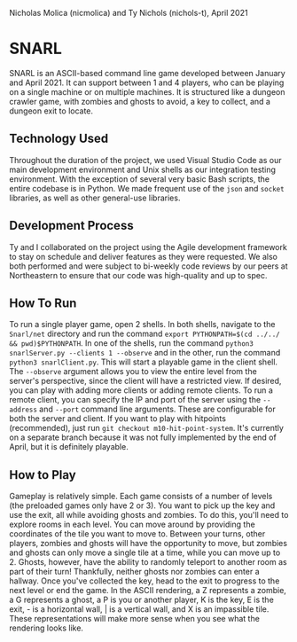 Nicholas Molica (nicmolica) and Ty Nichols (nichols-t), April 2021

# SNARL
SNARL is an ASCII-based command line game developed between January and April 2021. It can support between 1 and 4 players, who can be playing on a single machine or on multiple machines. It is structured like a dungeon crawler game, with zombies and ghosts to avoid, a key to collect, and a dungeon exit to locate.

## Technology Used
Throughout the duration of the project, we used Visual Studio Code as our main development environment and Unix shells as our integration testing environment. With the exception of several very basic Bash scripts, the entire codebase is in Python. We made frequent use of the `json` and `socket` libraries, as well as other general-use libraries.

## Development Process
Ty and I collaborated on the project using the Agile development framework to stay on schedule and deliver features as they were requested. We also both performed and were subject to bi-weekly code reviews by our peers at Northeastern to ensure that our code was high-quality and up to spec.

## How To Run
To run a single player game, open 2 shells. In both shells, navigate to the `Snarl/net` directory and run the command `export PYTHONPATH=$(cd ../../ && pwd)$PYTHONPATH`. In one of the shells, run the command `python3 snarlServer.py --clients 1 --observe` and in the other, run the command `python3 snarlClient.py`. This will start a playable game in the client shell. The `--observe` argument allows you to view the entire level from the server's perspective, since the client will have a restricted view. If desired, you can play with adding more clients or adding remote clients. To run a remote client, you can specify the IP and port of the server using the `--address` and `--port` command line arguments. These are configurable for both the server and client. If you want to play with hitpoints (recommended), just run `git checkout m10-hit-point-system`. It's currently on a separate branch because it was not fully implemented by the end of April, but it is definitely playable.

## How to Play
Gameplay is relatively simple. Each game consists of a number of levels (the preloaded games only have 2 or 3). You want to pick up the key and use the exit, all while avoiding ghosts and zombies. To do this, you'll need to explore rooms in each level. You can move around by providing the coordinates of the tile you want to move to. Between your turns, other players, zombies and ghosts will have the opportunity to move, but zombies and ghosts can only move a single tile at a time, while you can move up to 2. Ghosts, however, have the ability to randomly teleport to another room as part of their turn! Thankfully, neither ghosts nor zombies can enter a hallway. Once you've collected the key, head to the exit to progress to the next level or end the game. In the ASCII rendering, a Z represents a zombie, a G represents a ghost, a P is you or another player, K is the key, E is the exit, - is a horizontal wall, | is a vertical wall, and X is an impassible tile. These representations will make more sense when you see what the rendering looks like.
